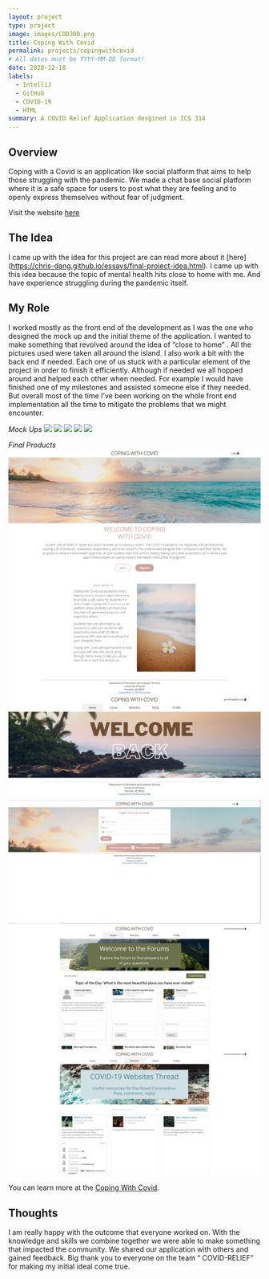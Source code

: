 ```yaml
---
layout: project
type: project
image: images/COD300.png
title: Coping With Covid
permalink: projects/copingwithcovid
# All dates must be YYYY-MM-DD format!
date: 2020-12-18
labels:
  - IntelliJ
  - GitHub
  - COVID-19
  - HTML
summary: A COVID Relief Application desgined in ICS 314
---
```


## Overview
Coping with a Covid is an application like social platform that aims to help those struggling with the pandemic. We made a chat base social platform where it is a safe space for users to post what they are feeling and to openly express themselves without fear of judgment. 

Visit the website [here](https://copingwithpandemic.xyz/#/)

## The Idea

I came up with the idea for this project are can read more about it [here] (https://chris-dang.github.io/essays/final-project-idea.html). I came up with this idea because the topic of mental health hits close to home with me. And have experience struggling during the pandemic itself.

## My Role

I worked mostly as the front end of the development as I was the one who designed the mock up and the initial theme of the application. I wanted to make something that revolved around the idea of “close to home” . All the pictures used were taken all around the island.  I also work a bit with the back end if needed. Each one of us stuck with a particular element of the project in order to finish it efficiently. Although if needed we all hopped around and helped each other when needed. For example I would have finished one of my milestones and assisted someone else if they needed. But overall most of the time I’ve been working on the whole front end implementation all the time to mitigate the problems that we might encounter.

*Mock Ups*
<img class="ui medium left floated image" src="../images/1.jpg">
<img class="ui medium left floated image" src="../images/2.jpg">
<img class="ui medium left floated image" src="../images/3.jpg">
<img class="ui medium left floated image" src="../images/4.jpg">
<img class="ui medium left floated image" src="../images/6.jpg">

*Final Products* 
<img class="ui medium left floated image" src="../images/landing_2.jpg">
<img class="ui medium left floated image" src="../images/home.jpeg">
<img class="ui medium left floated image" src="../images/login.2.png">
<img class="ui medium left floated image" src="../images/forumpage0.png">
<img class="ui medium left floated image" src="../images/websitespage0.png">


You can learn more at the [Coping With Covid](https://coping-with-covid.github.io/).


## Thoughts

I am really happy with the outcome that everyone worked on. With the knowledge and skills we combine together we were able to make something that impacted the community. We shared our application with others and gained feedback. Big thank you to everyone on the team “ COVID-RELIEF” for making my initial ideal come true. 

